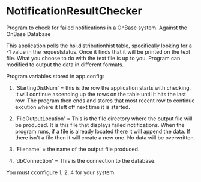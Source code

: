 # NotificationResultChecker
Program to check for failed notifications in a OnBase system.  Against the OnBase Database

This application polls the hsi.distributionhist table, specifically looking for a -1 value in the requeststatus.  Once it finds that it will be printed on the text file.  What you choose to do with the text file is up to you.  Program can modified to output the data in different formats.

Program variables stored in app.config:

1) 'StartingDistNum' = this is the row the application starts with checking.  It will continue ascending up the rows on the table until it hits the last row.  The program then ends and stores that most recent row to continue excution where it left off next time it is started.

2) 'FileOutputLocation' = This is the file directory where the output file will be produced.  It is this file that displays failed notifications.  When the program runs, if a file is already located there it will append the data.  If there isn't a file then it will create a new one.  No data will be overwritten. 

3) 'Filename' = the name of the output file produced.

4) 'dbConnection' = This is the connection to the database.

You must cconfigure 1, 2, 4 for your system.    

